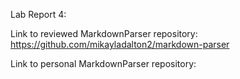 Lab Report 4:<br>

Link to reviewed MarkdownParser repository:
https://github.com/mikayladalton2/markdown-parser

Link to personal MarkdownParser repository:
